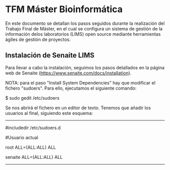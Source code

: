 # TFM Máster Bioinformática

En este documento se detallan los pasos seguidos durante la realización del Trabajo Final de Máster, en el cual se configura un sistema de gestión de la información delos laboratorios (LIMS) open source mediante herramientas ágiles de gestión de proyectos.

## Instalación de Senaite LIMS

Para llevar a cabo la instalación, seguimos los pasos detallados en la página web de Senaite (https://www.senaite.com/docs/installation).

NOTA: para el paso "Install System Dependencies" hay que modificar el fichero "sudoers". Para ello, ejecutamos el siguiente comando:

$ sudo gedit /etc/sudoers

Se nos abrirá el fichero en un editor de texto. Tenemos que añadir los usuarios al final, siguiendo este esquema:

-------------------------------
#includedir /etc/sudoers.d

#Usuario actual

root ALL=(ALL:ALL) ALL

senaite ALL=(ALL:ALL) ALL

------------------------------
